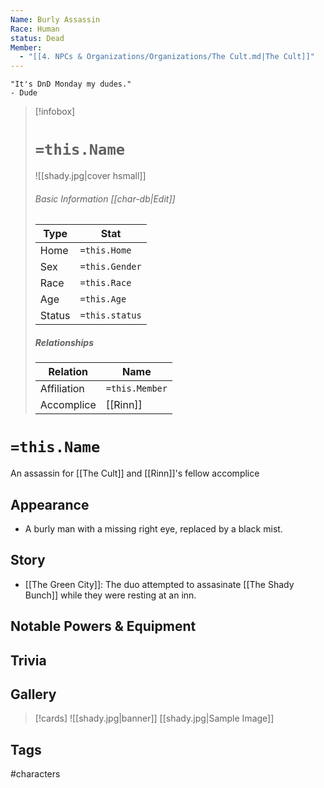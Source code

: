 ```yaml
---
Name: Burly Assassin
Race: Human
status: Dead
Member:
  - "[[4. NPCs & Organizations/Organizations/The Cult.md|The Cult]]"
---
```

	"It's DnD Monday my dudes." 
	- Dude

> [!infobox]
> # `=this.Name`
> ![[shady.jpg|cover hsmall]]
> ###### Basic Information [[char-db|Edit]]
> | Type | Stat |
> | ---- | ---- |
> | Home | `=this.Home` |
> | Sex | `=this.Gender` |
> | Race | `=this.Race` |
> | Age | `=this.Age` |
> | Status | `=this.status` |
> ##### Relationships
> | Relation | Name |
> | ---- | ---- |
> | Affiliation | `=this.Member` |
> |Accomplice | [[Rinn]]|

# `=this.Name`
An assassin for [[The Cult]] and [[Rinn]]'s fellow accomplice
## Appearance
- A burly man with a missing right eye, replaced by a  black mist.
## Story
- [[The Green City]]: The duo attempted to assasinate [[The Shady Bunch]] while they were resting at an inn.
## Notable Powers & Equipment
## Trivia

## Gallery
>[!cards]
>![[shady.jpg|banner]]
>[[shady.jpg|Sample Image]]
>

## Tags
#characters